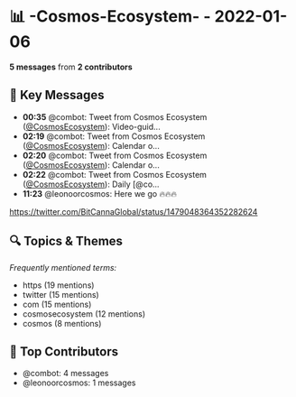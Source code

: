 # 📊 -Cosmos-Ecosystem- - 2022-01-06
**5 messages** from **2 contributors**

## 💬 Key Messages
- **00:35** @combot: Tweet from Cosmos Ecosystem ([@CosmosEcosystem](https://twitter.com/CosmosEcosystem)):
Video-guid...
- **02:19** @combot: Tweet from Cosmos Ecosystem ([@CosmosEcosystem](https://twitter.com/CosmosEcosystem)):
Calendar o...
- **02:20** @combot: Tweet from Cosmos Ecosystem ([@CosmosEcosystem](https://twitter.com/CosmosEcosystem)):
Calendar o...
- **02:22** @combot: Tweet from Cosmos Ecosystem ([@CosmosEcosystem](https://twitter.com/CosmosEcosystem)):
Daily [@co...
- **11:23** @leonoorcosmos: Here we go  🔥🔥🔥

https://twitter.com/BitCannaGlobal/status/1479048364352282624

## 🔍 Topics & Themes
*Frequently mentioned terms:*
- https (19 mentions)
- twitter (15 mentions)
- com (15 mentions)
- cosmosecosystem (12 mentions)
- cosmos (8 mentions)

## 👥 Top Contributors
- @combot: 4 messages
- @leonoorcosmos: 1 messages
